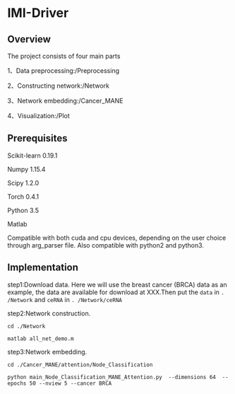 
# IMI-Driver
##  Overview
The project consists of four main parts

1、Data preprocessing:/Preprocessing

2、Constructing network:/Network

3、Network embedding:/Cancer_MANE

4、Visualization:/Plot

## Prerequisites
Scikit-learn 0.19.1 

Numpy 1.15.4 

Scipy 1.2.0 

Torch 0.4.1 

Python 3.5

Matlab

Compatible with both cuda and cpu devices, depending on the user choice through arg_parser file. Also compatible with python2 and python3.
##  Implementation
step1:Download data. Here we will use the breast cancer (BRCA) data as an example, the data are available for download at XXX.Then put the `data` in `. /Network` and `ceRNA` in `. /Network/ceRNA`

step2:Network construction.

`cd ./Network`

`matlab all_net_demo.m`

step3:Network embedding.

`cd ./Cancer_MANE/attention/Node_Classification`

`python main_Node_Classification_MANE_Attention.py  --dimensions 64  --epochs 50 --nview 5 --cancer BRCA`

